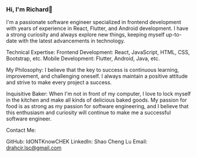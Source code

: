 ### Hi, I'm Richard👋
I'm a passionate software engineer specialized in frontend development with years of experience in React, Flutter, and Android development. I have a strong curiosity and always explore new things, keeping myself up-to-date with the latest advancements in technology.

Technical Expertise:
Frontend Development: React, JavaScript, HTML, CSS, Bootstrap, etc.
Mobile Development: Flutter, Android, Java, etc.

My Philosophy:
I believe that the key to success is continuous learning, improvement, and challenging oneself. I always maintain a positive attitude and strive to make every project a success.

Inquisitive Baker:
When I'm not in front of my computer, I love to lock myself in the kitchen and make all kinds of delicious baked goods. My passion for food is as strong as my passion for software engineering, and I believe that this enthusiasm and curiosity will continue to make me a successful software engineer.

Contact Me:

GitHub: IdONTKnowCHEK
LinkedIn: Shao Cheng Lu
Email: drahcir.lsc@gmail.com

<!--
**IdONTKnowCHEK/IdONTKnowCHEK** is a ✨ _special_ ✨ repository because its `README.md` (this file) appears on your GitHub profile.

Here are some ideas to get you started:

- 🔭 I’m currently working on ...
- 🌱 I’m currently learning ...
- 👯 I’m looking to collaborate on ...
- 🤔 I’m looking for help with ...
- 💬 Ask me about ...
- 📫 How to reach me: ...
- 😄 Pronouns: ...
- ⚡ Fun fact: ...
-->

